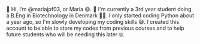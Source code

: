 👋 Hi, I’m @mariajpf03, or Maria 😃. 
📖 I'm currently a 3rd year student doing a B.Eng in Biotechnology in Denmark 🧪🧫.
I only started coding Python about a year ago, so I'm slowly developing my coding skills 😅.
I created this account to be able to store my codes from previous courses and to help future students who will be needing this later 🤓.

<!---
mariajpf03/mariajpf03 is a ✨ special ✨ repository because its `README.md` (this file) appears on your GitHub profile.
You can click the Preview link to take a look at your changes.
--->
